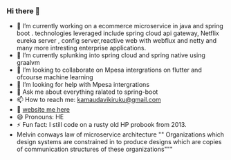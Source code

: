 ### Hi there  👋

- 🔭 I’m currently working on a ecommerce microservice in java and spring boot . technologies leveraged include spring cloud api gateway, Netflix eureka server , config server,reactive web with webflux and netty and many more intresting enterprise applications.
- 🌱 I’m currently splunking into spring cloud and spring native using graalvm
- 👯 I’m looking to collaborate on Mpesa intergrations on flutter and ofcourse machine learning 
- 🤔 I’m looking for help with Mpesa intergrations
- 💬 Ask me about everything ralated to spring-boot 
- 📫 How to reach me: kamaudavikiruku@gmail.com
- 📡 [website me here](https://kamaadev.surge.sh/)
- 😄 Pronouns: HE
- ⚡ Fun fact: I still code on a rusty old HP probook from 2013.
- Melvin conways law of microservice architecture "" Organizations which design systems  are constrained in to produce designs which are copies of communication structures of these organizations"""

